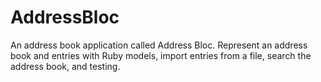 # AddressBloc
An address book application called Address Bloc. Represent an address book and entries with Ruby models, import entries from a file, search the address book, and testing.
